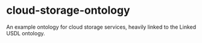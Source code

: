 cloud-storage-ontology
======================

An example ontology for cloud storage services, heavily linked to the Linked USDL ontology.